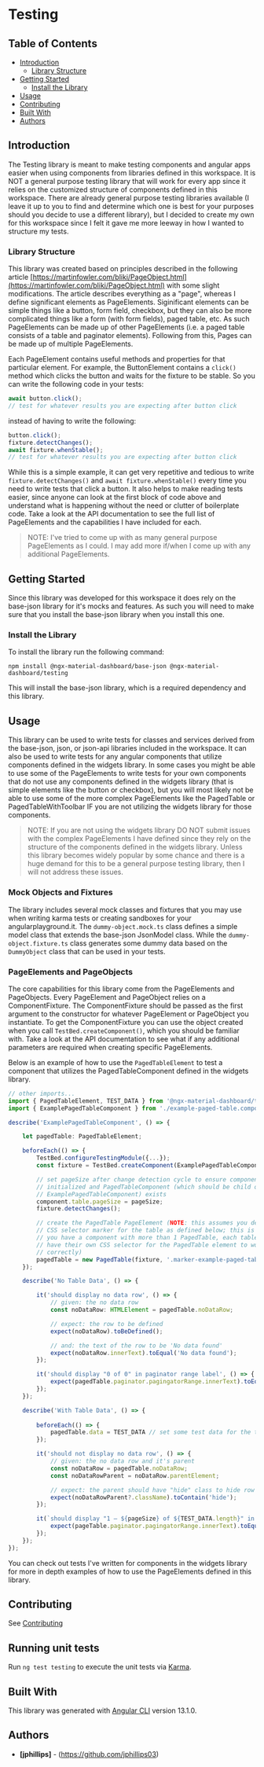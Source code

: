 # Testing

## Table of Contents

* [Introduction](#introduction)
    * [Library Structure](#library-structure)
* [Getting Started](#getting-started)
    * [Install the Library](#install-the-library)
* [Usage](#usage)
* [Contributing](#contributing)
* [Built With](#built-with)
* [Authors](#authors)

## Introduction

The Testing library is meant to make testing components and angular apps easier
when using components from libraries defined in this workspace. It is NOT a 
general purpose testing library that will work for every app since it relies on
the customized structure of components defined in this workspace. There are 
already general purpose testing libraries available (I leave it up to you to 
find and determine which one is best for your purposes should you decide to use
a different library), but I decided to create my own for this workspace since I
felt it gave me more leeway in how I wanted to structure my tests.

### Library Structure

This library was created based on principles described in the following article
[https://martinfowler.com/bliki/PageObject.html](https://martinfowler.com/bliki/PageObject.html)
with some slight modifications. The article describes everything as a "page",
whereas I define significant elements as PageElements. Siginificant elements
can be simple things like a button, form field, checkbox, but they can also be
more complicated things like a form (with form fields), paged table, etc. As 
such PageElements can be made up of other PageElements (i.e. a paged table 
consists of a table and paginator elements). Following from this, Pages can be
made up of multiple PageElements.

Each PageElement contains useful methods and properties for that particular
element. For example, the ButtonElement contains a `click()` method which
clicks the button and waits for the fixture to be stable. So you can write the
following code in your tests:

```typescript
await button.click();
// test for whatever results you are expecting after button click
```

instead of having to write the following:

```typescript
button.click();
fixture.detectChanges();
await fixture.whenStable();
// test for whatever results you are expecting after button click
```

While this is a simple example, it can get very repetitive and tedious to write
`fixture.detectChanges()` and `await fixture.whenStable()` every time you need
to write tests that click a button. It also helps to make reading tests easier,
since anyone can look at the first block of code above and understand what is
happening without the need or clutter of boilerplate code. Take a look at the
API documentation to see the full list of PageElements and the capabilities I
have included for each.

> NOTE: I've tried to come up with as many general purpose PageElements as I could. I
> may add more if/when I come up with any additional PageElements.

## Getting Started

Since this library was developed for this workspace it does rely on the base-json
library for it's mocks and features. As such you will need to make sure that you
install the base-json library when you install this one.

### Install the Library

To install the library run the following command:

```
npm install @ngx-material-dashboard/base-json @ngx-material-dashboard/testing
```

This will install the base-json library, which is a required dependency and
this library.

## Usage

This library can be used to write tests for classes and services derived from
the base-json, json, or json-api libraries included in the workspace. It can
also be used to write tests for any angular components that utilize components
defined in the widgets library. In some cases you might be able to use some of
the PageElements to write tests for your own components that do not use any
components defined in the widgets library (that is simple elements like the
button or checkbox), but you will most likely not be able to use some of the
more complex PageElements like the PagedTable or PagedTableWithToolbar IF you
are not utilizing the widgets library for those components.

> NOTE: If you are not using the widgets library DO NOT submit issues with the
> complex PageElements I have defined since they rely on the structure of the
> components defined in the widgets library. Unless this library becomes widely
> popular by some chance and there is a huge demand for this to be a general
> purpose testing library, then I will not address these issues.

### Mock Objects and Fixtures

The library includes several mock classes and fixtures that you may use when
writing karma tests or creating sandboxes for your angularplayground.it. The
`dummy-object.mock.ts` class defines a simple model class that extends the
base-json JsonModel class. While the `dummy-object.fixture.ts` class generates
some dummy data based on the `DummyObject` class that can be used in your tests.

### PageElements and PageObjects

The core capabilities for this library come from the PageElements and
PageObjects. Every PageElement and PageObject relies on a ComponentFixture. The
ComponentFixture should be passed as the first argument to the constructor for
whatever PageElement or PageObject you instantiate. To get the ComponentFixture
you can use the object created when you call `TestBed.createComponent()`, which
you should be familiar with. Take a look at the API documentation to see what if
any additional parameters are required when creating specific PageElements.

Below is an example of how to use the `PagedTableElement` to test a component
that utilizes the PagedTableComponent defined in the widgets library.

```typescript
// other imports...
import { PagedTableElement, TEST_DATA } from '@ngx-material-dashboard/testing'
import { ExamplePagedTableComponent } from './example-paged-table.component'

describe('ExamplePagedTableComponent', () => {

    let pagedTable: PagedTableElement;

    beforeEach(() => {
        TestBed.configureTestingModule({...});
        const fixture = TestBed.createComponent(ExamplePagedTableComponent);

        // set pageSize after change detection cycle to ensure component
        // initialized and PagedTableComponent (which should be child of
        // ExamplePagedTableComponent) exists
        component.table.pageSize = pageSize;
        fixture.detectChanges();

        // create the PagedTable PageElement (NOTE: this assumes you defined a
        // CSS selector marker for the table as defined below; this is in case
        // you have a component with more than 1 PagedTable, each table should
        // have their own CSS selector for the PagedTable element to work 
        // correctly)
        pagedTable = new PagedTable(fixture, '.marker-example-paged-table');
    });

    describe('No Table Data', () => {

        it('should display no data row', () => {
            // given: the no data row
            const noDataRow: HTMLElement = pagedTable.noDataRow;

            // expect: the row to be defined
            expect(noDataRow).toBeDefined();

            // and: the text of the row to be 'No data found'
            expect(noDataRow.innerText).toEqual('No data found');
        });

        it('should display "0 of 0" in paginator range label', () => {
            expect(pagedTable.paginator.pagingatorRange.innerText).toEqual('0 of 0');
        });
    });

    describe('With Table Data', () => {
        
        beforeEach(() => {
            pagedTable.data = TEST_DATA // set some test data for the table
        });

        it('should not display no data row', () => {
            // given: the no data row and it's parent
            const noDataRow = pagedTable.noDataRow;
            const noDataRowParent = noDataRow.parentElement;

            // expect: the parent should have "hide" class to hide row
            expect(noDataRowParent?.className).toContain('hide');
        });

        it(`should display "1 – ${pageSize} of ${TEST_DATA.length}" in paginator range label`, () => {
            expect(pageTable.paginator.pagingatorRange.innerText).toEqual(`1 – ${pageSize} of ${TEST_DATA.length}`);
        });
    });
});
```

You can check out tests I've written for components in the widgets library for
more in depth examples of how to use the PageElements defined in this library.

## Contributing

See [Contributing](../../CONTRIBUTING.md)

## Running unit tests

Run `ng test testing` to execute the unit tests via
[Karma](https://karma-runner.github.io).

## Built With

This library was generated with [Angular CLI](https://github.com/angular/angular-cli)
version 13.1.0.

## Authors

* **[jphillips]** - (https://github.com/jphillips03)
